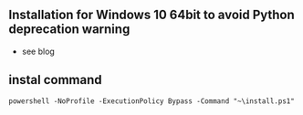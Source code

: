 ## Installation for Windows 10 64bit to avoid Python deprecation warning 
- see blog

## instal command 
```
powershell -NoProfile -ExecutionPolicy Bypass -Command "~\install.ps1"
```
